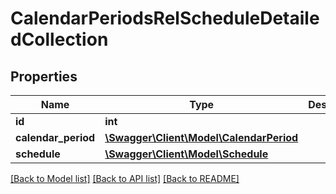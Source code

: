 # CalendarPeriodsRelScheduleDetailedCollection

## Properties
Name | Type | Description | Notes
------------ | ------------- | ------------- | -------------
**id** | **int** |  | [optional] 
**calendar_period** | [**\Swagger\Client\Model\CalendarPeriod**](CalendarPeriod.md) |  | 
**schedule** | [**\Swagger\Client\Model\Schedule**](Schedule.md) |  | 

[[Back to Model list]](../README.md#documentation-for-models) [[Back to API list]](../README.md#documentation-for-api-endpoints) [[Back to README]](../README.md)


